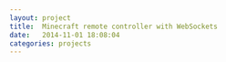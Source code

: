```yaml
---
layout: project
title:  Minecraft remote controller with WebSockets
date:   2014-11-01 18:08:04
categories: projects
---
```

